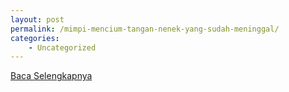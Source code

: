 ```yaml
---
layout: post
permalink: /mimpi-mencium-tangan-nenek-yang-sudah-meninggal/
categories:
    - Uncategorized
---
```


[Baca Selengkapnya](/01)